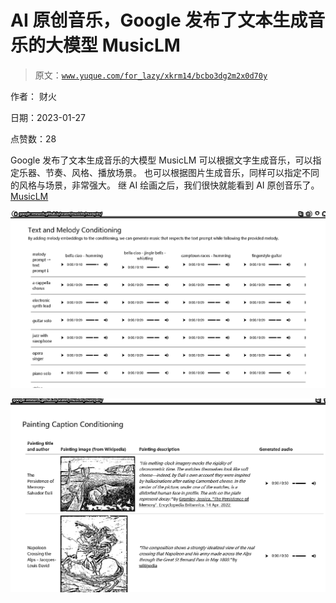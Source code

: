 # AI 原创音乐，Google 发布了文本生成音乐的大模型 MusicLM

> 原文：[`www.yuque.com/for_lazy/xkrm14/bcbo3dg2m2x0d70y`](https://www.yuque.com/for_lazy/xkrm14/bcbo3dg2m2x0d70y)



作者： 财火 

日期：2023-01-27 

点赞数：28 

Google 发布了文本生成音乐的大模型 MusicLM 可以根据文字生成音乐，可以指定乐器、节奏、风格、播放场景。 也可以根据图片生成音乐，同样可以指定不同的风格与场景，非常强大。 继 AI 绘画之后，我们很快就能看到 AI 原创音乐了。 [MusicLM](https://google-research.github.io/seanet/musiclm/examples/) 

![](img/cb3130ac6db2985e5127678f2dc59313.png) 

![](img/2f8750d6c0fb86e8234dfebcbbeb4578.png) 

